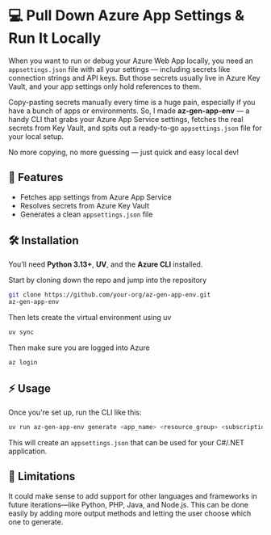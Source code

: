 # 💻 Pull Down Azure App Settings & Run It Locally

When you want to run or debug your Azure Web App locally, you need an `appsettings.json` file with all your settings — including secrets like connection strings and API keys. But those secrets usually live in Azure Key Vault, and your app settings only hold references to them.

Copy-pasting secrets manually every time is a huge pain, especially if you have a bunch of apps or environments. So, I made **az-gen-app-env** — a handy CLI that grabs your Azure App Service settings, fetches the real secrets from Key Vault, and spits out a ready-to-go `appsettings.json` file for your local setup.

No more copying, no more guessing — just quick and easy local dev!

## 🚀 Features

- Fetches app settings from Azure App Service
- Resolves secrets from Azure Key Vault
- Generates a clean `appsettings.json` file

## 🛠️ Installation

You’ll need **Python 3.13+**, **UV**, and the **Azure CLI** installed.

Start by cloning down the repo and jump into the repository

```bash
git clone https://github.com/your-org/az-gen-app-env.git
az-gen-app-env
```

Then lets create the virtual environment using uv

```bash
uv sync
```

Then make sure you are logged into Azure

```bash
az login
```

## ⚡️ Usage

Once you're set up, run the CLI like this:

```bash
uv run az-gen-app-env generate <app_name> <resource_group> <subscription_id>
```

This will create an `appsettings.json` that can be used for your C#/.NET application.

## 🤔 Limitations

It could make sense to add support for other languages and frameworks in future iterations—like Python, PHP, Java, and Node.js. This can be done easily by adding more output methods and letting the user choose which one to generate.
